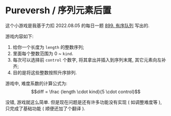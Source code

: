 # Pureversh / 序列元素后置

这个小游戏是我基于力扣 2022.08.05 的每日一题 [899. 有序队列](https://leetcode.cn/problems/orderly-queue/) 写出的.

游戏内容如下:

1. 给你一个长度为 ```length``` 的整数序列;
2. 里面每个整数范围为 0 ~ ```kind```.
3. 每次可以选择前 ```control``` 个数字, 将其拿出并插入到序列末尾, 其它元素向左补齐;
4. 目的是将这些整数按照升序排列.

游戏中, 难度系数的计算公式为: $$diff = \frac {length \cdot kind}{5 \cdot control}$$

没错, 游戏就这么简单. 但是现在问题是还有许多功能没有实现 ( 如调整难度等 ), 只完成了基础功能 ( 顺便还加了个翻译 ).

